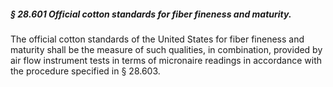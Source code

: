 ##### § 28.601 Official cotton standards for fiber fineness and maturity. #####

The official cotton standards of the United States for fiber fineness and maturity shall be the measure of such qualities, in combination, provided by air flow instrument tests in terms of micronaire readings in accordance with the procedure specified in § 28.603.